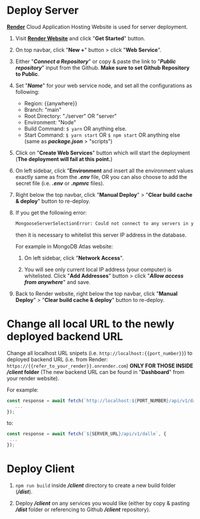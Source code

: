 # Deploy Server

[**Render**](https://render.com/) Cloud Application Hosting Website is used for server deployment.

1. Visit [**Render Website**](https://render.com/) and click "**Get Started**" button.

2. On top navbar, click "**New +**" button > click "**Web Service**".

3. Either "_**Connect a Repository**_" or copy & paste the link to "_**Public repository**_" input from the Github. **Make sure to set Github Repository to Public**.

4. Set "_**Name**_" for your web service node, and set all the configurations as following:

   - Region: {{anywhere}}
   - Branch: "main"
   - Root Directory: "./server" OR "server"
   - Environment: "Node"
   - Build Command: `$ yarn` OR anything else.
   - Start Command: `$ yarn start` OR `$ npm start` OR anything else (same as _**package.json**_ > "scripts")

5. Click on "**Create Web Services**" button which will start the deployment (**The deployment will fail at this point.**)

6. On left sidebar, click "**Environment** and insert all the environment values exactly same as from the _**.env**_ file, OR you can also choose to add the secret file (i.e. _**.env**_ or _**.npmrc**_ files).

7. Right below the top navbar, click "**Manual Deploy**" > "**Clear build cache & deploy**" button to re-deploy.

8. If you get the following error:

   ```bash
   MongooseServerSelectionError: Could not connect to any servers in your MongoDB Atlas cluster. One common reason is that you're trying to access the database from an IP that isn't whitelisted. Make sure your current IP address is on your Atlas cluster's IP whitelist: https://docs.atlas.mongodb.com/security-whitelist/
   ```

   then it is necessary to whitelist this server IP address in the database.

   For example in MongoDB Atlas website:

   1. On left sidebar, click "**Network Access**".

   2. You will see only current local IP address (your computer) is whitelisted. Click "**Add Addresses**" button > click "_**Allow access from anywhere**_" and save.

9. Back to Render website, right below the top navbar, click "**Manual Deploy**" > "**Clear build cache & deploy**" button to re-deploy.

# Change all local URL to the newly deployed backend URL

Change all localhost URL snipets (i.e. `http://localhost:{{port_number}}`) to deployed backend URL (i.e. from Render: `https://{{refer_to_your_render}}.onrender.com`) **ONLY FOR THOSE INSIDE _/client_ folder** (The new backend URL can be found in "**Dashboard**" from your render website).

For example:

```js
const response = await fetch(`http://localhost:${PORT_NUMBER}/api/v1/dalle`, {
   ...
});
```

to:

```js
const response = await fetch(`${SERVER_URL}/api/v1/dalle`, {
 ...
});
```

# Deploy Client

1. `npm run build` inside _**/client**_ directory to create a new build folder (_**/dist**_).

2. Deploy _**/client**_ on any services you would like (either by copy & pasting _**/dist**_ folder or referencing to Github _**/client**_ repository).
